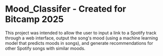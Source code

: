 # Mood_Classifer - Created for Bitcamp 2025
This project was intended to allow the user to input a link to a Spotify track through a web interface, output the song's mood (using a machine learning model that predicts moods in songs), and generate recommendations for other Spotify songs with similar moods. 
